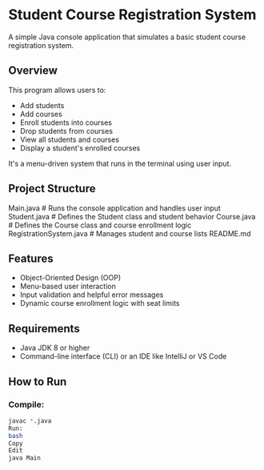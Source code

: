 # Student Course Registration System

A simple Java console application that simulates a basic student course registration system.

## Overview

This program allows users to:
- Add students
- Add courses
- Enroll students into courses
- Drop students from courses
- View all students and courses
- Display a student's enrolled courses

It's a menu-driven system that runs in the terminal using user input.

## Project Structure

Main.java # Runs the console application and handles user input
Student.java # Defines the Student class and student behavior
Course.java # Defines the Course class and course enrollment logic
RegistrationSystem.java # Manages student and course lists
README.md

## Features

- Object-Oriented Design (OOP)
- Menu-based user interaction
- Input validation and helpful error messages
- Dynamic course enrollment logic with seat limits

## Requirements

- Java JDK 8 or higher
- Command-line interface (CLI) or an IDE like IntelliJ or VS Code

## How to Run

### Compile:

```bash
javac *.java
Run:
bash
Copy
Edit
java Main
